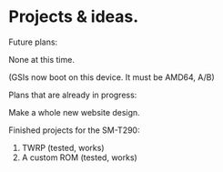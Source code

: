 # Projects & ideas.

Future plans:

None at this time.


(GSIs now boot on this device. It must be AMD64, A/B)



Plans that are already in progress:

Make a whole new website design.


Finished projects for the SM-T290:

1) TWRP (tested, works)
2) A custom ROM (tested, works)
